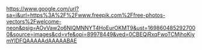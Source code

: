 https://www.google.com/url?sa=i&url=https%3A%2F%2Fwww.freepik.com%2Ffree-photos-vectors%2Fwelcome-neon&psig=AOvVaw2o6NlQMNNYT4HoEurOKMT9&ust=1698604852927000&source=images&cd=vfe&opi=89978449&ved=0CBEQjRxqFwoTCMjhoKiymYIDFQAAAAAdAAAAABAE 

